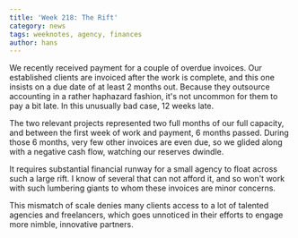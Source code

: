 ```yaml
---
title: 'Week 218: The Rift'
category: news
tags: weeknotes, agency, finances
author: hans
---
```


We recently received payment for a couple of overdue invoices. Our established clients are invoiced after the work is complete, and this one insists on a due date of at least 2 months out. Because they outsource accounting in a rather haphazard fashion, it's not uncommon for them to pay a bit late. In this unusually bad case, 12 weeks late.

The two relevant projects represented two full months of our full capacity, and between the first week of work and payment, 6 months passed. During those 6 months, very few other invoices are even due, so we glided along with a negative cash flow, watching our reserves dwindle.

It requires substantial financial runway for a small agency to float across such a large rift. I know of several that can not afford it, and so won't work with such lumbering giants to whom these invoices are minor concerns.

This mismatch of scale denies many clients access to a lot of talented agencies and freelancers, which goes unnoticed in their efforts to engage more nimble, innovative partners.
